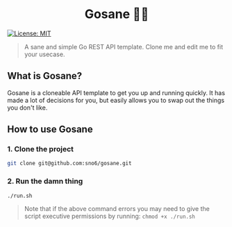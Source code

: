 <h1 align="center">Gosane 🧘‍♀️</h1>
<p>
  <a href="#" target="_blank">
    <img alt="License: MIT" src="https://img.shields.io/badge/License-MIT-yellow.svg" />
  </a>
</p>

> A sane and simple Go REST API template. Clone me and edit me to fit your usecase.

## What is Gosane?

Gosane is a cloneable API template to get you up and running quickly. It has made a lot of decisions for you, but easily allows you to swap out the things you don't like.

## How to use Gosane

### 1. Clone the project

```sh
git clone git@github.com:sno6/gosane.git
```

### 2. Run the damn thing

```sh
./run.sh
```

> Note that if the above command errors you may need to give the script executive permissions by running: `chmod +x ./run.sh`